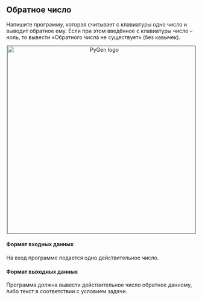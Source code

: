 ## Обратное число

Напишите программу, которая считывает с клавиатуры одно число и выводит обратное ему. Если при этом введённое с клавиатуры число – ноль, то вывести «Обратного числа не существует» (без кавычек).

<p align="center"><a href="" target="_blank" rel="noopener noreferrer"><img width="500" src="https://ucarecdn.com/4df00cbb-37df-4955-9f01-4da08fd44cad/" alt="PyGen logo"></a></p>

#### Формат входных данных 
На вход программе подается одно действительное число.

#### Формат выходных данных
Программа должна вывести действительное число обратное данному, либо текст в соответствии с условием задачи.